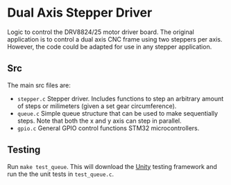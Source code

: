 # Dual Axis Stepper Driver

Logic to control the DRV8824/25 motor driver board. The original application is to control a dual axis CNC frame using two 
steppers per axis. However, the code could be adapted for use in any stepper application.

## Src

The main src files are:
- `stepper.c` Stepper driver. Includes functions to step an arbitrary amount of steps or milimeters (given a set gear circumference).
- `queue.c` Simple queue structure that can be used to make sequentially steps. Note that both the x and y axis can step in parallel.
- `gpio.c` General GPIO control functions STM32 microcontrollers.

## Testing

Run `make test_queue`. This will download the [Unity](http://www.throwtheswitch.org/unity/) testing framework and run the 
the unit tests in `test_queue.c`.
